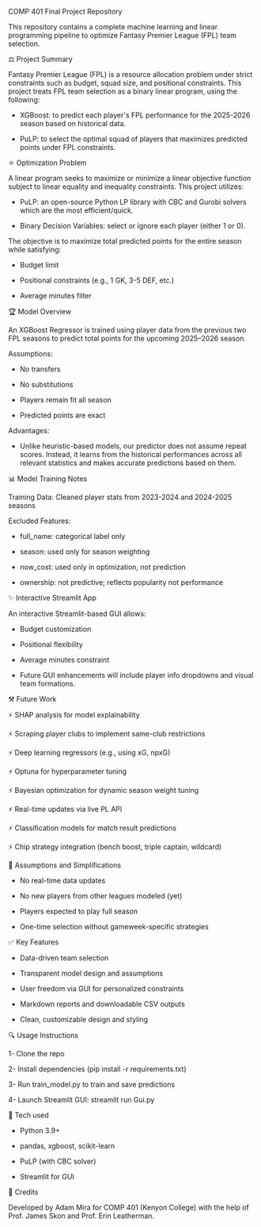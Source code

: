 COMP 401 Final Project Repository

This repository contains a complete machine learning and linear programming pipeline to optimize Fantasy Premier League (FPL) team selection.

⚖️ Project Summary

Fantasy Premier League (FPL) is a resource allocation problem under strict constraints such as budget, squad size, and positional constraints. This project treats FPL team selection as a binary linear program, using the following:

- XGBoost: to predict each player's FPL performance for the 2025-2026 season based on historical data.

- PuLP: to select the optimal squad of players that maximizes predicted points under FPL constraints.

⚛️ Optimization Problem

A linear program seeks to maximize or minimize a linear objective function subject to linear equality and inequality constraints. This project utilizes:

- PuLP: an open-source Python LP library with CBC and Gurobi solvers which are the most efficient/quick.

- Binary Decision Variables: select or ignore each player (either 1 or 0).

The objective is to maximize total predicted points for the entire season while satisfying:

- Budget limit 

- Positional constraints (e.g., 1 GK, 3-5 DEF, etc.)

- Average minutes filter

🏆 Model Overview

An XGBoost Regressor is trained using player data from the previous two FPL seasons to predict total points for the upcoming 2025–2026 season.

Assumptions:

- No transfers

- No substitutions

- Players remain fit all season

- Predicted points are exact


Advantages:

- Unlike heuristic-based models, our predictor does not assume repeat scores. Instead, it learns from the historical performances across all relevant statistics and makes accurate predictions based on them.

📊 Model Training Notes

Training Data: Cleaned player stats from 2023-2024 and 2024-2025 seasons

Excluded Features:

- full_name: categorical label only

- season: used only for season weighting

- now_cost: used only in optimization, not prediction

- ownership: not predictive; reflects popularity not performance

✨ Interactive Streamlit App

An interactive Streamlit-based GUI allows:

- Budget customization

- Positional flexibility

- Average minutes constraint

- Future GUI enhancements will include player info dropdowns and visual team formations.

⚒️ Future Work

⚡ SHAP analysis for model explainability

⚡ Scraping player clubs to implement same-club restrictions

⚡ Deep learning regressors (e.g., using xG, npxG)

⚡ Optuna for hyperparameter tuning

⚡ Bayesian optimization for dynamic season weight tuning

⚡ Real-time updates via live PL API

⚡ Classification models for match result predictions

⚡ Chip strategy integration (bench boost, triple captain, wildcard)


📅 Assumptions and Simplifications

- No real-time data updates

- No new players from other leagues modeled (yet)

- Players expected to play full season

- One-time selection without gameweek-specific strategies


✅ Key Features

- Data-driven team selection

- Transparent model design and assumptions

- User freedom via GUI for personalized constraints

- Markdown reports and downloadable CSV outputs

- Clean, customizable design and styling


🔍 Usage Instructions

1- Clone the repo

2- Install dependencies (pip install -r requirements.txt)

3- Run train_model.py to train and save predictions

4- Launch Streamlit GUI: streamlit run Gui.py


🔧 Tech used

- Python 3.9+

- pandas, xgboost, scikit-learn

- PuLP (with CBC solver)

- Streamlit for GUI

🚀 Credits

Developed by Adam Mira for COMP 401 (Kenyon College) with the help of Prof. James Skon and Prof. Erin Leatherman.